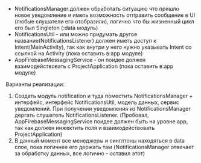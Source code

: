 - NotificationsManager должен обработать ситуацию что пришло новое уведомление и иметь возможность
отправить сообщение в UI (любые слушатели его отобразили), 
логично что бы жизненный цикл его был Singleton (:data модуль)
- NotificationsUtil - или можно придумать другое название(NotificationsListener) должен
  иметь доступ к Intent(MainActivity), так как внутри у него нужно указывать Intent со ссылкой на Activity
  (пока оставить в:app модуле)
- AppFirebaseMessagingService - он поидее должен взаимодействовать с ProjectApplication
  (пока оставить в:app модуле)

Варианты реализации:
1. Создать модуль notification и туда поместить NotificationsManager + интерфейс,
   интерфейс NotificationsUtil, модель данных, сервис уведомлений. При получении уведомления
   из NotificationsManager дергать слушатель NotificationsListener. (Пробовал,
   AppFirebaseMessagingService поидее должен быть на уровне app, так как должен
инжектить поля и взаимодействовать ProjectApplication)
2. В данный момент все менеджеры и синглтоны находяться в data слое, пока логичнее его держать там
(NotificationsManager отвечает за обработку данных, все логично - оставил этот)
